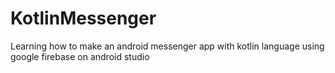 # KotlinMessenger
 
Learning how to make an android messenger app with kotlin language using google firebase on android studio